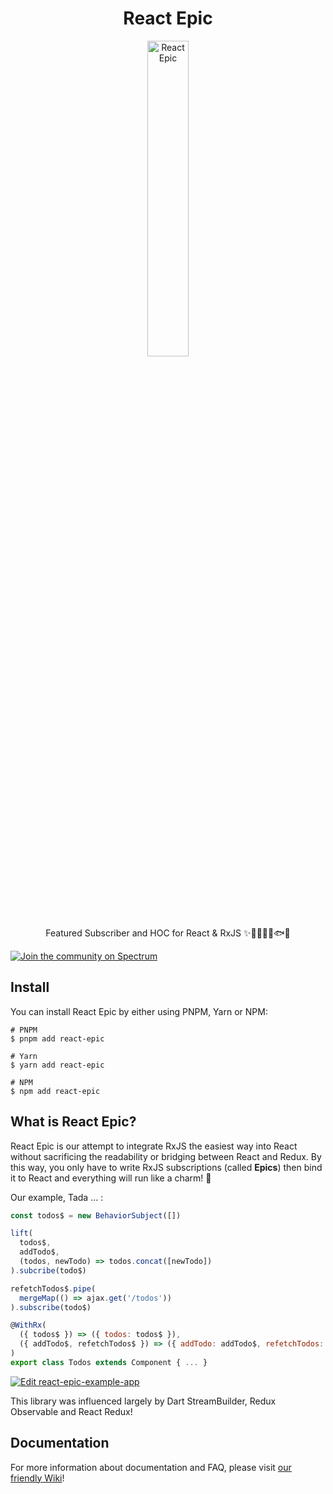 <div align="center">
  
  # React Epic

  <img src="images/ReactEpic.png" alt="ReactEpic" width=36% height=36% />

Featured Subscriber and HOC for React & RxJS ✨🚀🤘👨‍🚀🐟🐠

</div>

[![Join the community on Spectrum](https://withspectrum.github.io/badge/badge.svg)](https://spectrum.chat/react-epic)

## Install

You can install React Epic by either using PNPM, Yarn or NPM:

```console
# PNPM
$ pnpm add react-epic

# Yarn
$ yarn add react-epic

# NPM
$ npm add react-epic
```

## What is React Epic?

React Epic is our attempt to integrate RxJS the easiest way into React without sacrificing the readability or bridging between React and Redux. By this way, you only have to write RxJS subscriptions (called **Epics**) then bind it to React and everything will run like a charm! 🌟

Our example, Tada ... :

```jsx
const todos$ = new BehaviorSubject([])

lift(
  todos$,
  addTodo$,
  (todos, newTodo) => todos.concat([newTodo])
).subcribe(todo$)

refetchTodos$.pipe(
  mergeMap(() => ajax.get('/todos'))
).subscribe(todo$)

@WithRx(
  ({ todos$ }) => ({ todos: todos$ }),
  ({ addTodo$, refetchTodos$ }) => ({ addTodo: addTodo$, refetchTodos: refetchTodos$ })
)
export class Todos extends Component { ... }
```

[![Edit react-epic-example-app](https://codesandbox.io/static/img/play-codesandbox.svg)](https://codesandbox.io/s/j710o084zv)

This library was influenced largely by Dart StreamBuilder, Redux Observable and React Redux!

## Documentation

For more information about documentation and FAQ, please visit [our friendly Wiki](/docs/README.md)!
